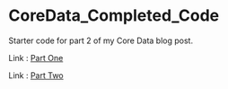 # CoreData_Completed_Code

Starter code for part 2 of my Core Data blog post.

Link : <a href="https://medium.com/better-programming/a-light-intro-to-core-data-part-un-e344f9d1528">Part One</a>

Link : <a href="">Part Two</a> 
